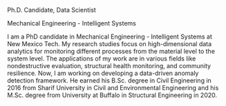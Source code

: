 Ph.D. Candidate, Data Scientist

Mechanical Engineering - Intelligent Systems

I am a PhD candidate in Mechanical Engineering - Intelligent Systems at New Mexico Tech. My research studies focus on high-dimensional data analytics for monitoring different processes from the material level to the system level. The applications of my work are in various fields like nondestructive evaluation, structural health monitoring, and community resilience. Now, I am working on developing a data-driven anomaly detection framework. He earned his B.Sc. degree in Civil Engineering in 2016 from Sharif University in Civil and Environmental Engineering and his M.Sc. degree from University at Buffalo in Structural Engineering in 2020.
